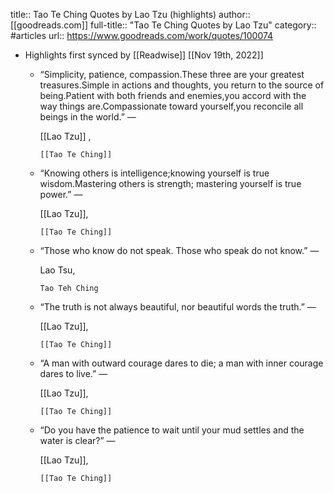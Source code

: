 title:: Tao Te Ching Quotes by Lao Tzu (highlights)
author:: [[goodreads.com]]
full-title:: "Tao Te Ching Quotes by Lao Tzu"
category:: #articles
url:: https://www.goodreads.com/work/quotes/100074

- Highlights first synced by [[Readwise]] [[Nov 19th, 2022]]
	- “Simplicity, patience, compassion.These three are your greatest treasures.Simple in actions and thoughts, you return to the source of being.Patient with both friends and enemies,you accord with the way things are.Compassionate toward yourself,you reconcile all beings in the world.”
	    ―
	  
	  [[Lao Tzu]]  ,
	  
	    
	      [[Tao Te Ching]]
	- “Knowing others is intelligence;knowing yourself is true wisdom.Mastering others is strength; mastering yourself is true power.”
	    ―
	  
	    [[Lao Tzu]],
	  
	    
	      [[Tao Te Ching]]
	- “Those who know do not speak. Those who speak do not know.”
	    ―
	  
	    Lao Tsu,
	  
	    
	      Tao Teh Ching
	- “The truth is not always beautiful, nor beautiful words the truth.”
	    ―
	  
	    [[Lao Tzu]],
	  
	    
	      [[Tao Te Ching]]
	- “A man with outward courage dares to die; a man with inner courage dares to live.”
	    ―
	  
	    [[Lao Tzu]],
	  
	    
	      [[Tao Te Ching]]
	- “Do you have the patience to wait until your mud settles and the water is clear?”
	    ―
	  
	    [[Lao Tzu]],
	  
	    
	      [[Tao Te Ching]]